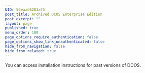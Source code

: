 ```yaml
---
UID: 56eaad6283a75
post_title: Archived DCOS Enterprise Edition
post_excerpt: ""
layout: page
published: true
menu_order: 100
page_options_require_authentication: false
page_options_show_link_unauthenticated: false
hide_from_navigation: false
hide_from_related: true
---
```

You can access installation instructions for past versions of DCOS.